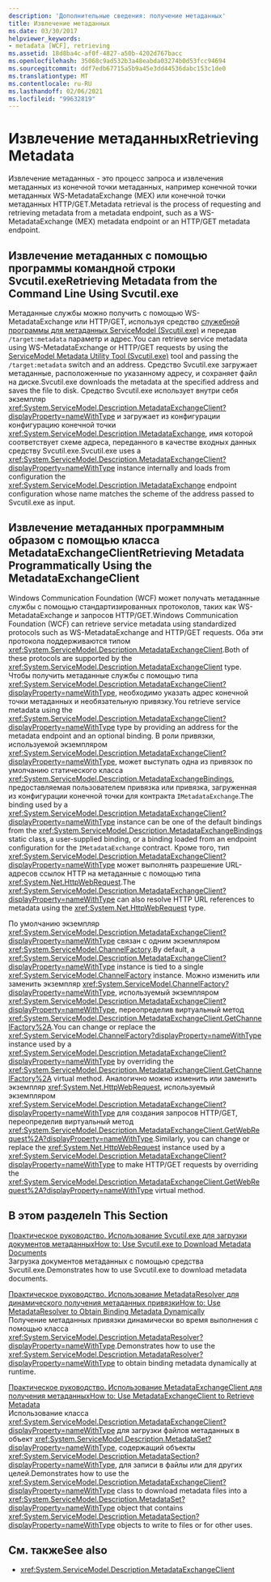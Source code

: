 ```yaml
---
description: 'Дополнительные сведения: получение метаданных'
title: Извлечение метаданных
ms.date: 03/30/2017
helpviewer_keywords:
- metadata [WCF], retrieving
ms.assetid: 18d8ba4c-af0f-4827-a50b-4202d767bacc
ms.openlocfilehash: 35068c9ad532b3a48eabda03274b0d53fcc94694
ms.sourcegitcommit: ddf7edb67715a5b9a45e3dd44536dabc153c1de0
ms.translationtype: MT
ms.contentlocale: ru-RU
ms.lasthandoff: 02/06/2021
ms.locfileid: "99632819"
---
```

# <a name="retrieving-metadata"></a><span data-ttu-id="183e6-103">Извлечение метаданных</span><span class="sxs-lookup"><span data-stu-id="183e6-103">Retrieving Metadata</span></span>

<span data-ttu-id="183e6-104">Извлечение метаданных - это процесс запроса и извлечения метаданных из конечной точки метаданных, например конечной точки метаданных WS-MetadataExchange (MEX) или конечной точки метаданных HTTP/GET.</span><span class="sxs-lookup"><span data-stu-id="183e6-104">Metadata retrieval is the process of requesting and retrieving metadata from a metadata endpoint, such as a WS-MetadataExchange (MEX) metadata endpoint or an HTTP/GET metadata endpoint.</span></span>  
  
## <a name="retrieving-metadata-from-the-command-line-using-svcutilexe"></a><span data-ttu-id="183e6-105">Извлечение метаданных с помощью программы командной строки Svcutil.exe</span><span class="sxs-lookup"><span data-stu-id="183e6-105">Retrieving Metadata from the Command Line Using Svcutil.exe</span></span>  

 <span data-ttu-id="183e6-106">Метаданные службы можно получить с помощью WS-MetadataExchange или HTTP/GET, используя средство [служебной программы для метаданных ServiceModel (Svcutil.exe)](../servicemodel-metadata-utility-tool-svcutil-exe.md) и передав `/target:metadata` параметр и адрес.</span><span class="sxs-lookup"><span data-stu-id="183e6-106">You can retrieve service metadata using WS-MetadataExchange or HTTP/GET requests by using the [ServiceModel Metadata Utility Tool (Svcutil.exe)](../servicemodel-metadata-utility-tool-svcutil-exe.md) tool and passing the `/target:metadata` switch and an address.</span></span> <span data-ttu-id="183e6-107">Средство Svcutil.exe загружает метаданные, расположенные по указанному адресу, и сохраняет файл на диске.</span><span class="sxs-lookup"><span data-stu-id="183e6-107">Svcutil.exe downloads the metadata at the specified address and saves the file to disk.</span></span> <span data-ttu-id="183e6-108">Средство Svcutil.exe использует внутри себя экземпляр <xref:System.ServiceModel.Description.MetadataExchangeClient?displayProperty=nameWithType> и загружает из конфигурации конфигурацию конечной точки <xref:System.ServiceModel.Description.IMetadataExchange>, имя которой соответствует схеме адреса, переданного в качестве входных данных средству Svcutil.exe.</span><span class="sxs-lookup"><span data-stu-id="183e6-108">Svcutil.exe uses a <xref:System.ServiceModel.Description.MetadataExchangeClient?displayProperty=nameWithType> instance internally and loads from configuration the <xref:System.ServiceModel.Description.IMetadataExchange> endpoint configuration whose name matches the scheme of the address passed to Svcutil.exe as input.</span></span>  
  
## <a name="retrieving-metadata-programmatically-using-the-metadataexchangeclient"></a><span data-ttu-id="183e6-109">Извлечение метаданных программным образом с помощью класса MetadataExchangeClient</span><span class="sxs-lookup"><span data-stu-id="183e6-109">Retrieving Metadata Programmatically Using the MetadataExchangeClient</span></span>  

 <span data-ttu-id="183e6-110">Windows Communication Foundation (WCF) может получать метаданные службы с помощью стандартизированных протоколов, таких как WS-MetadataExchange и запросов HTTP/GET.</span><span class="sxs-lookup"><span data-stu-id="183e6-110">Windows Communication Foundation (WCF) can retrieve service metadata using standardized protocols such as WS-MetadataExchange and HTTP/GET requests.</span></span> <span data-ttu-id="183e6-111">Оба эти протокола поддерживаются типом <xref:System.ServiceModel.Description.MetadataExchangeClient>.</span><span class="sxs-lookup"><span data-stu-id="183e6-111">Both of these protocols are supported by the <xref:System.ServiceModel.Description.MetadataExchangeClient> type.</span></span> <span data-ttu-id="183e6-112">Чтобы получить метаданные службы с помощью типа <xref:System.ServiceModel.Description.MetadataExchangeClient?displayProperty=nameWithType>, необходимо указать адрес конечной точки метаданных и необязательную привязку.</span><span class="sxs-lookup"><span data-stu-id="183e6-112">You retrieve service metadata using the <xref:System.ServiceModel.Description.MetadataExchangeClient?displayProperty=nameWithType> type by providing an address for the metadata endpoint and an optional binding.</span></span> <span data-ttu-id="183e6-113">В роли привязки, используемой экземпляром <xref:System.ServiceModel.Description.MetadataExchangeClient?displayProperty=nameWithType>, может выступать одна из привязок по умолчанию статического класса <xref:System.ServiceModel.Description.MetadataExchangeBindings>, предоставляемая пользователем привязка или привязка, загруженная из конфигурации конечной точки для контракта `IMetadataExchange`.</span><span class="sxs-lookup"><span data-stu-id="183e6-113">The binding used by a <xref:System.ServiceModel.Description.MetadataExchangeClient?displayProperty=nameWithType> instance can be one of the default bindings from the <xref:System.ServiceModel.Description.MetadataExchangeBindings> static class, a user-supplied binding, or a binding loaded from an endpoint configuration for the `IMetadataExchange` contract.</span></span> <span data-ttu-id="183e6-114">Кроме того, тип <xref:System.ServiceModel.Description.MetadataExchangeClient?displayProperty=nameWithType> может выполнять разрешение URL-адресов ссылок HTTP на метаданные с помощью типа <xref:System.Net.HttpWebRequest>.</span><span class="sxs-lookup"><span data-stu-id="183e6-114">The <xref:System.ServiceModel.Description.MetadataExchangeClient?displayProperty=nameWithType> can also resolve HTTP URL references to metadata using the <xref:System.Net.HttpWebRequest> type.</span></span>  
  
 <span data-ttu-id="183e6-115">По умолчанию экземпляр <xref:System.ServiceModel.Description.MetadataExchangeClient?displayProperty=nameWithType> связан с одним экземпляром <xref:System.ServiceModel.ChannelFactory>.</span><span class="sxs-lookup"><span data-stu-id="183e6-115">By default, a <xref:System.ServiceModel.Description.MetadataExchangeClient?displayProperty=nameWithType> instance is tied to a single <xref:System.ServiceModel.ChannelFactory> instance.</span></span> <span data-ttu-id="183e6-116">Можно изменить или заменить экземпляр <xref:System.ServiceModel.ChannelFactory?displayProperty=nameWithType>, используемый экземпляром <xref:System.ServiceModel.Description.MetadataExchangeClient?displayProperty=nameWithType>, переопределив виртуальный метод <xref:System.ServiceModel.Description.MetadataExchangeClient.GetChannelFactory%2A>.</span><span class="sxs-lookup"><span data-stu-id="183e6-116">You can change or replace the <xref:System.ServiceModel.ChannelFactory?displayProperty=nameWithType> instance used by a <xref:System.ServiceModel.Description.MetadataExchangeClient?displayProperty=nameWithType> by overriding the <xref:System.ServiceModel.Description.MetadataExchangeClient.GetChannelFactory%2A> virtual method.</span></span> <span data-ttu-id="183e6-117">Аналогично можно изменить или заменить экземпляр <xref:System.Net.HttpWebRequest>, используемый экземпляром <xref:System.ServiceModel.Description.MetadataExchangeClient?displayProperty=nameWithType> для создания запросов HTTP/GET, переопределив виртуальный метод <xref:System.ServiceModel.Description.MetadataExchangeClient.GetWebRequest%2A?displayProperty=nameWithType>.</span><span class="sxs-lookup"><span data-stu-id="183e6-117">Similarly, you can change or replace the <xref:System.Net.HttpWebRequest> instance used by a <xref:System.ServiceModel.Description.MetadataExchangeClient?displayProperty=nameWithType> to make HTTP/GET requests by overriding the <xref:System.ServiceModel.Description.MetadataExchangeClient.GetWebRequest%2A?displayProperty=nameWithType> virtual method.</span></span>  
  
## <a name="in-this-section"></a><span data-ttu-id="183e6-118">В этом разделе</span><span class="sxs-lookup"><span data-stu-id="183e6-118">In This Section</span></span>  

 [<span data-ttu-id="183e6-119">Практическое руководство. Использование Svcutil.exe для загрузки документов метаданных</span><span class="sxs-lookup"><span data-stu-id="183e6-119">How to: Use Svcutil.exe to Download Metadata Documents</span></span>](how-to-use-svcutil-exe-to-download-metadata-documents.md)  
 <span data-ttu-id="183e6-120">Загрузка документов метаданных с помощью средства Svcutil.exe.</span><span class="sxs-lookup"><span data-stu-id="183e6-120">Demonstrates how to use Svcutil.exe to download metadata documents.</span></span>  
  
 [<span data-ttu-id="183e6-121">Практическое руководство. Использование MetadataResolver для динамического получения метаданных привязки</span><span class="sxs-lookup"><span data-stu-id="183e6-121">How to: Use MetadataResolver to Obtain Binding Metadata Dynamically</span></span>](how-to-use-metadataresolver-to-obtain-binding-metadata-dynamically.md)  
 <span data-ttu-id="183e6-122">Получение метаданных привязки динамически во время выполнения с помощью класса <xref:System.ServiceModel.Description.MetadataResolver?displayProperty=nameWithType>.</span><span class="sxs-lookup"><span data-stu-id="183e6-122">Demonstrates how to use the <xref:System.ServiceModel.Description.MetadataResolver?displayProperty=nameWithType> to obtain binding metadata dynamically at runtime.</span></span>  
  
 [<span data-ttu-id="183e6-123">Практическое руководство. Использование MetadataExchangeClient для получения метаданных</span><span class="sxs-lookup"><span data-stu-id="183e6-123">How to: Use MetadataExchangeClient to Retrieve Metadata</span></span>](how-to-use-metadataexchangeclient-to-retrieve-metadata.md)  
 <span data-ttu-id="183e6-124">Использование класса <xref:System.ServiceModel.Description.MetadataExchangeClient?displayProperty=nameWithType> для загрузки файлов метаданных в объект <xref:System.ServiceModel.Description.MetadataSet?displayProperty=nameWithType>, содержащий объекты <xref:System.ServiceModel.Description.MetadataSection?displayProperty=nameWithType>, для записи в файлы или для других целей.</span><span class="sxs-lookup"><span data-stu-id="183e6-124">Demonstrates how to use the <xref:System.ServiceModel.Description.MetadataExchangeClient?displayProperty=nameWithType> class to download metadata files into a <xref:System.ServiceModel.Description.MetadataSet?displayProperty=nameWithType> object that contains <xref:System.ServiceModel.Description.MetadataSection?displayProperty=nameWithType> objects to write to files or for other uses.</span></span>  
  
## <a name="see-also"></a><span data-ttu-id="183e6-125">См. также</span><span class="sxs-lookup"><span data-stu-id="183e6-125">See also</span></span>

- <xref:System.ServiceModel.Description.MetadataExchangeClient>
